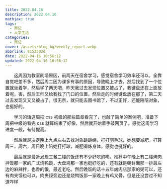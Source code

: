 ```yaml
---
title: 2022.04.16
description: 2022.04.16
mathjax: true
tags:
  - 周记
  - 大学生活
categories:
  - 周记
cover: /assets/blog_bg/weekly_report.webp
abbrlink: 8153502d
date: 2022-04-16 10:56:12
updated: 2022-04-16 10:56:12
---
```


&emsp;&emsp;这周因为教室刷墙原因，前两天在宿舍学习，感觉宿舍学习效率还可以，全靠自觉吧差不多，然后周二因为课多有事的原因，导致晚上才去，然后找到了一个位置就坐着学，然后学了两天吧，昨天我过去发现位置又被占了，我键盘还在上面放着呢，害，然后王帅又给我找了门口的位置，然后走的时候键盘放在那了，第二天过去发现又又又被占了，很无奈，就只能去图书馆了，不过正好，还能陪陪对象，也挺好的。

&emsp;&emsp;学习的话这周把 css 初级的那些篇章看完了，也敲了简单的案例吧，准备下周把中级的看完 css 就算结束了好像，然后就开始着手敲网页了。感觉这周学习进度一般，有待提高。

&emsp;&emsp;然后就是决定晚上九点左右去找对象跳跳绳，打打羽毛球，她想要减肥，打算周三，周六，周日晚上陪她打打球，减肥锻炼身体，感觉也挺好的。

&emsp;&emsp;最后就是最近发现三餐二楼的饭还有不少好吃的嘞，推荐中午晚上有二楼烤肉拌饭那一家的广式烧鸭饭，大盘鸡那一家也挺好吃的，还有就是朝鲜面那一排最左边的麻辣拌，也香的很，最近老吃。然后晚饭的话十五年卤肉店那家的粥可以，还有肉夹馍也可以，肉夹馍旁边还是烧鸭饭那一家晚上有鸡叉骨，但是还没尝过不知道咋样
